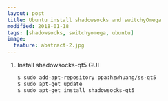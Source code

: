 ```yaml
---
layout: post
title: Ubuntu install shadowsocks and switchyOmega
modified: 2018-01-18
tags: [shadowsocks, switchyomega, ubuntu]
image:
  feature: abstract-2.jpg
---
```


1. Install shadowsocks-qt5 GUI
    
    ```bash
    $ sudo add-apt-repository ppa:hzwhuang/ss-qt5
    $ sudo apt-get update
    $ sudo apt-get install shadowsocks-qt5
    ```


